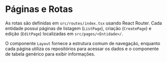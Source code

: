 # Páginas e Rotas

As rotas são definidas em `src/routes/index.tsx` usando React Router. Cada entidade possui páginas de listagem (`ListPage`), criação (`CreatePage`) e edição (`EditPage`) localizadas em `src/pages/<Entidade>/`.

O componente `Layout` fornece a estrutura comum de navegação, enquanto cada página utiliza os repositórios para acessar os dados e o componente de tabela genérico para exibir informações.
